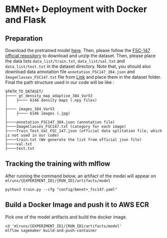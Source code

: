 # BMNet+ Deployment with Docker and Flask

## Preparation

Download the pretrained model [here](https://www.dropbox.com/s/mr52q8kp9tp7cy9/model_best.pth?dl=0). Then, please follow the [FSC-147 official repository](https://github.com/cvlab-stonybrook/LearningToCountEverything) to download and unzip the dataset. Then, please place the data lists  ``data_list/train.txt``, ``data_list/val.txt`` and ``data_list/test.txt`` in the dataset directory. Note that, you should also download data annotation file ``annotation_FSC147_384.json`` and ``ImageClasses_FSC147.txt`` file from [Link](https://github.com/cvlab-stonybrook/LearningToCountEverything/tree/master/data) and place them in the dataset folder. Final the path structure used in our code will be like :
````
$PATH_TO_DATASET/
├──── gt_density_map_adaptive_384_VarV2
│    ├──── 6146 density maps (.npy files)
│    
├──── images_384_VarV2
│    ├──── 6146 images (.jpg)
│ 
├────annotation_FSC147_384.json (annotation file)
├────ImageClasses_FSC147.txt (category for each image)
├────Train_Test_Val_FSC_147.json (official data splitation file, which is not used in our code)
├────train.txt (We generate the list from official json file)
├────val.txt
├────test.txt

````

## Tracking the training with mlflow

After running the command below, an artifact of the model will appear on `mlruns/{EXPERIMENT_ID}/{RUN_ID}/artifacts/model`
```
python3 train.py --cfg "config/bmnet+_fsc147.yaml"
```

## Build a Docker Image and push it to AWS ECR

Pick one of the model artifacts and build the docker image.
```
cd 'mlruns/{EXPERIMENT_ID}/{RUN_ID}/artifacts/model'
mlflow sagemaker build-and-push-container
```

